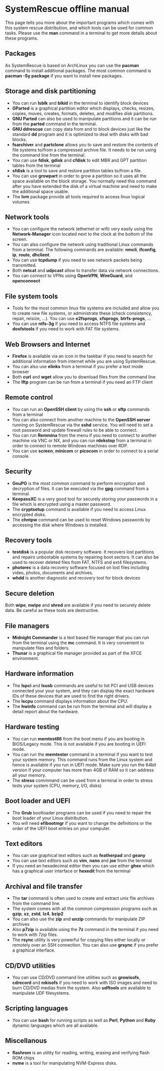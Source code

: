 # SystemRescue offline manual

This page tells you more about the important programs which comes with this
system rescue distribution, and which tools can be used for common tasks. Please
use the **man** command in a terminal to get more details about these programs.

## Packages
As SystemRescue is based on ArchLinux you can use the **pacman** command to
install additional packages. The most common command is **pacman -Sy package**
if you want to install new packages.

## Storage and disk partitioning

* You can run **lsblk** and **blkid** in the terminal to identify block devices
* **GParted** is a graphical partition editor which displays, checks, resizes,
copies, moves, creates, formats, deletes, and modifies disk partitions.
* **GNU Parted** can also be used to manipulate partitions and it can be run
from the **parted** command in the terminal.
* **GNU ddrescue** can copy data from and to block devices just like the
standard **dd** program and it is optimized to deal with disks with bad blocks.
* **fsarchiver** and **partclone** allows you to save and restore the contents
of file systems to/from a compressed archive file. It needs to be run using the
command line from the terminal.
* You can use **fdisk**, **gdisk** and **cfdisk** to edit MBR and GPT partition
tables from the terminal
* **sfdisk** is a tool to save and restore partition tables to/from a file.
* You can use **growpart** in order to grow a partition so it uses all the space
available on the block storage. You normally need this command after you have
extended the disk of a virtual machine and need to make the additional space
usable.
* The **lvm** package provide all tools required to access linux logical volumes

## Network tools

* You can configure the network (ethernet or wifi) very easily using the
**Network-Manager** icon located next to the clock at the bottom of the screen.
* You can also configure the network using traditional Linux commands from a
terminal. The following commands are available: **nmcli**, **ifconfig**, **ip**,
**route**, **dhclient**.
* You can use **tcpdump** if you need to see network packets being transmitted.
* Both **netcat** and **udpcast** allow to transfer data via network connections.
* You can connect to VPNs using **OpenVPN**, **WireGuard**, and **openconnect**

## File system tools

* Tools for the most common linux file systems are included and allow you to
create new file systems, or administrate these (check consistency, repair,
reisize, ...). You can use **e2fsprogs**, **xfsprogs**, **btrfs-progs**, ...
* You can use **ntfs-3g** if you need to access NTFS file systems and
**dosfstools** if you need to work with FAT file systems.

## Web Browsers and Internet

* **Firefox** is available via an icon in the taskbar if you need to search for
additional information from internet while you are using SystemRescue.
* You can also use **elinks** from a terminal if you prefer a text mode browser
* Both **curl** and **wget** allow you to download files from the command line
* The **lftp** program can be run from a terminal if you need an FTP client

## Remote control

* You can run an **OpenSSH client** by using the **ssh** or **sftp** commands
from a terminal
* You can also connect from another machine to the **OpenSSH server** running
on SystemRescue via the **sshd** service. You will need to set a root password
and update firewall rules to be able to connect.
* You can run **Remmina** from the menu if you need to connect to another
machine via VNC or NX, and you can run **rdekstop** from a terminal in order to
connect to remote Windows machines over RDP.
* You can use **screen**, **minicom** or **picocom** in order to connect to a
serial console.

## Security

* **GnuPG** is the most common command to perform encryption and decryption of
files. It can be executed via the **gpg** command from a terminal.
* **KeepassXC** is a very good tool for securely storing your passwords in a
file which is encrypted using a master password.
* The **cryptsetup** command is available if you need to access Linux encrypted
disks.
* The **chntpw** command can be used to reset Windows passwords by accessing the
disk where Windows is installed.

## Recovery tools

* **testdisk** is a popular disk recovery software. It recovers lost partitions
and repairs unbootable systems by repairing boot sectors. It can also be used to
recover deleted files from FAT, NTFS and ext4 filesystems.
* **photorec** is a data recovery software focused on lost files including
video, photos, documents and archives.
* **whdd** is another diagnostic and recovery tool for block devices

## Secure deletion

Both **wipe**, **nwipe** and **shred** are available if you need to securely
delete data. Be careful as these tools are destructive.

## File managers

* **Midnight Commander** is a text based file manager that you can run from the
terminal using the **mc** command. It is very convenient to manipulate files
and folders.
* **Thunar** is a graphical file manager provided as part of the XFCE environment.

## Hardware information

* The **lspci** and **lsusb** commands are useful to list PCI and USB devices
connected your your system, and they can display the exact hardware IDs of these
devices that are used to find the right drivers.
* The **lscpu** command displays information about the CPU.
* The **hwinfo** command can be run from the terminal and will display a detail
report about the hardware.

## Hardware testing

* You can run **memtest86** from the boot menu if you are booting in BIOS/Legacy
mode. This is not available if you are booting in UEFI mode.
* You can run the **memtester** command in a terminal if you want to test your
system memory. This command runs from the Linux system and hence is available if
you run in UEFI mode. Make sure you run the 64bit version if your computer has
more than 4GB of RAM so it can address all your memory.
* The **stress** commmand can be used from a terminal in order to stress tests
your system (CPU, memory, I/O, disks)

## Boot loader and UEFI

* The **Grub** bootloader programs can be used if you need to repair the boot
loader of your Linux distribution.
* You will need **efibootmgr** if you want to change the definitions or the
order of the UEFI boot entries on your computer.

## Text editors

* You can use graphical text editors such as **featherpad** and **geany**
* You can use text editors such as **vim**, **nano** and **joe** from the
terminal
* If you need an hexadecimal editor then you can use either **ghex** which has
a graphical user interface or **hexedit** from the terminal

## Archival and file transfer

* The **tar** command is often used to create and extract unix file archives
from the command line.
* The system comes with all the common compression programs such as **gzip**,
**xz**, **zstd**, **lz4**, **bzip2**
* You can also use the **zip** and **unzip** commands for manipulate ZIP archives
* Also **p7zip** is available using the **7z** command in the terminal if you
need to work with 7zip files.
* The **rsync** utility is very powerful for copying files either locally or
remotely over an SSH connection. You can also use **grsync** if you prefer a
graphical interface.

## CD/DVD utilities

* You can use CD/DVD command line utilities such as **growisofs**, **cdrecord**
and **mkisofs** if you need to work with ISO images and need to burn CD/DVD
medias from the system. Also **udftools** are available to manipulate UDF
filesystems.

## Scripting languages

* You can use **bash** for running scripts as well as **Perl**, **Python** and
**Ruby** dynamic languages which are all available.

## Miscellanous

* **flashrom** is an utility for reading, writing, erasing and verifying flash ROM chips
* **nvme** is a tool for manipulating NVM-Express disks.
